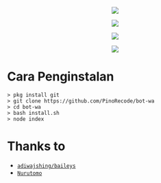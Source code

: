 <p align="center">
<img src="https://storage.caliph71.xyz/img/itsuki.jpg"/>
</p>


<p align="center">
  <img src="https://github-readme-stats.vercel.app/api/pin/?username=PinoCoders&repo=bot-wa&theme=tokyonight" />
</p>
<p align="center">
<a href="https://github.com/PinoRecode"><img src="https://img.shields.io/badge/Author-PINO-red.svg?style=for-the-badge&logo=github"/><a/>
</p>
<p align="center">
<a href="https://javascript.com"><img src="https://img.shields.io/badge/Made%20With-javascript-cyan.svg?style=for-the-badge&logo=javascript"/><a/>
</p>

# Cara Penginstalan
```
> pkg install git
> git clone https://github.com/PinoRecode/bot-wa
> cd bot-wa
> bash install.sh
> node index
```

# Thanks to
* [`adiwajshing/baileys`](https://github.com/adiwajshing/baileys)
* [`Nurutomo`](https://github.com/nurutomo)
